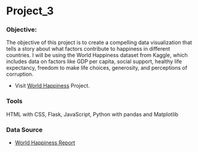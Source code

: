 # Project_3

### Objective: 
The objective of this project is to create a compelling data visualization that tells a story about what factors contribute to happiness in different countries. I will be using the World Happiness dataset from Kaggle, which includes data on factors like GDP per capita, social support, healthy life expectancy, freedom to make life choices, generosity, and perceptions of corruption.

* Visit [World Happiness](https://github.com/Krishna96-1004/Project-3/tree/main) Project.

### Tools
HTML with CSS, Flask, JavaScript, Python with pandas and Matplotlib


### Data Source
* [World Happiness Report](https://www.kaggle.com/unsdsn/world-happiness)
